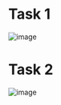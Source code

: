 # Task 1
![image](https://github.com/user-attachments/assets/8b163491-16d3-4294-8a87-92711f904541)
# Task 2
![image](https://github.com/user-attachments/assets/bb28c615-8381-4c5d-93d0-64e8cae10232)


